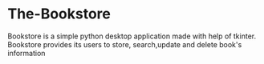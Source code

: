 # The-Bookstore
Bookstore is a simple python desktop application made with help of tkinter. Bookstore provides its users to store, search,update and delete book's information
